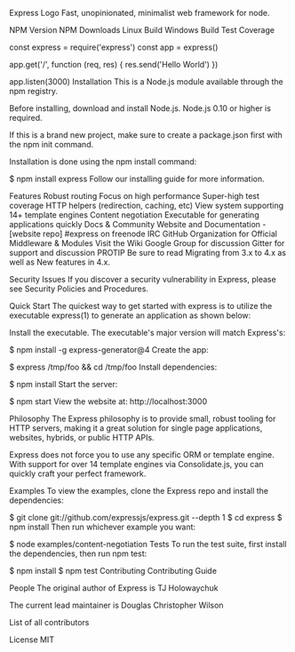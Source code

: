 Express Logo
Fast, unopinionated, minimalist web framework for node.

NPM Version NPM Downloads Linux Build Windows Build Test Coverage

const express = require('express')
const app = express()

app.get('/', function (req, res) {
  res.send('Hello World')
})

app.listen(3000)
Installation
This is a Node.js module available through the npm registry.

Before installing, download and install Node.js. Node.js 0.10 or higher is required.

If this is a brand new project, make sure to create a package.json first with the npm init command.

Installation is done using the npm install command:

$ npm install express
Follow our installing guide for more information.

Features
Robust routing
Focus on high performance
Super-high test coverage
HTTP helpers (redirection, caching, etc)
View system supporting 14+ template engines
Content negotiation
Executable for generating applications quickly
Docs & Community
Website and Documentation - [website repo]
#express on freenode IRC
GitHub Organization for Official Middleware & Modules
Visit the Wiki
Google Group for discussion
Gitter for support and discussion
PROTIP Be sure to read Migrating from 3.x to 4.x as well as New features in 4.x.

Security Issues
If you discover a security vulnerability in Express, please see Security Policies and Procedures.

Quick Start
The quickest way to get started with express is to utilize the executable express(1) to generate an application as shown below:

Install the executable. The executable's major version will match Express's:

$ npm install -g express-generator@4
Create the app:

$ express /tmp/foo && cd /tmp/foo
Install dependencies:

$ npm install
Start the server:

$ npm start
View the website at: http://localhost:3000

Philosophy
The Express philosophy is to provide small, robust tooling for HTTP servers, making it a great solution for single page applications, websites, hybrids, or public HTTP APIs.

Express does not force you to use any specific ORM or template engine. With support for over 14 template engines via Consolidate.js, you can quickly craft your perfect framework.

Examples
To view the examples, clone the Express repo and install the dependencies:

$ git clone git://github.com/expressjs/express.git --depth 1
$ cd express
$ npm install
Then run whichever example you want:

$ node examples/content-negotiation
Tests
To run the test suite, first install the dependencies, then run npm test:

$ npm install
$ npm test
Contributing
Contributing Guide

People
The original author of Express is TJ Holowaychuk

The current lead maintainer is Douglas Christopher Wilson

List of all contributors

License
MIT
